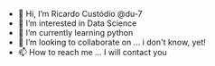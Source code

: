 - 👋 Hi, I’m Ricardo Custódio @du-7
- 👀 I’m interested in Data Science
- 🌱 I’m currently learning python
- 💞️ I’m looking to collaborate on ... i don't know, yet!
- 📫 How to reach me ... I will contact you
<!---
du-7/du-7 is a ✨ special ✨ repository because its `README.md` (this file) appears on your GitHub profile.
You can click the Preview link to take a look at your changes.
--->
